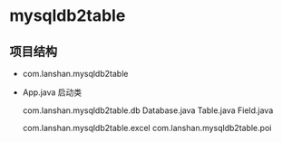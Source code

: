 # mysqldb2table
## 项目结构
+ com.lanshan.mysqldb2table
+ App.java 启动类
 
    com.lanshan.mysqldb2table.db
    Database.java
    Table.java
    Field.java

    com.lanshan.mysqldb2table.excel
    com.lanshan.mysqldb2table.poi

